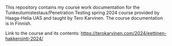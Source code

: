 This repository contains my course work documentation for the Tunkeutumistestaus/Penetration Testing spring 2024 course provided by Haaga-Helia UAS and taught by Tero Karvinen. The course documentation is in Finnish.

Link to the course and its contents: https://terokarvinen.com/2024/eettinen-hakkerointi-2024/
